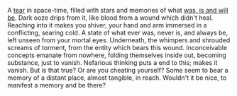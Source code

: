 A [tear](Riftstones) in space-time, filled with stars and memories of what [was, is and will be](Twilit). 
Dark ooze drips from it, like blood from a wound which didn't heal.
Reaching into it makes you shiver, your hand and arm immersed in a conflicting, searing cold. 
A state of what ever was, never is, and always be, left unseen from your mortal eyes. 
Underneath, the whimpers and shrouded screams of torment, from the entity which bears this wound. 
Inconceivable concepts emanate from nowhere, folding themselves inside out, becoming substance, just to vanish.
Nefarious thinking puts a end to this; makes it vanish. But is that true? Or are you cheating yourself?
Some seem to bear a memory of a distant place, almost tangible, in reach. Wouldn't it be nice, to manifest a memory and be there?